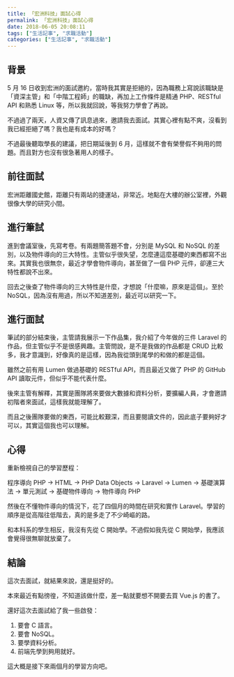 ```yaml
---
title: 「宏洲科技」面試心得
permalink: 「宏洲科技」面試心得
date: 2018-06-05 20:08:11
tags: ["生活記事", "求職活動"]
categories: ["生活記事", "求職活動"]
---
```


## 背景

5 月 16 日收到宏洲的面試邀約，當時我其實是拒絕的，因為職務上寫說該職缺是「資深主管」和「中階工程師」的職缺，再加上工作條件是精通 PHP、RESTful API 和熟悉 Linux 等，所以我就回說，等我努力學會了再說。

不過過了兩天，人資又傳了訊息過來，邀請我去面試。其實心裡有點不爽，沒看到我已經拒絕了嗎？我也是有成本的好嗎？

不過最後聽取學長的建議，把日期延後到 6 月，這樣就不會有榮譽假不夠用的問題。而且對方也沒有很急著用人的樣子。

## 前往面試

宏洲距離國史館，距離只有兩站的捷運站，非常近。地點在大樓的辦公室裡，外觀很像大學的研究小間。

## 進行筆試

進到會議室後，先寫考卷。有兩題簡答題不會，分別是 MySQL 和 NoSQL 的差別，以及物件導向的三大特性。主管似乎很失望，怎麼連這麼基礎的東西都寫不出來。其實我也很無奈，最近才學會物件導向，甚至做了一個 PHP 元件，卻連三大特性都說不出來。

回去之後查了物件導向的三大特性是什麼，才想說「什麼嘛，原來是這個」。至於 NoSQL，因為沒有用過，所以不知道差別，最近可以研究一下。

## 進行面試

筆試的部分結束後，主管請我展示一下作品集，我介紹了今年做的三件 Laravel 的作品，但主管似乎不是很感興趣。主管問說，是不是我做的作品都是 CRUD 比較多，我才意識到，好像真的是這樣，因為我從頭到尾學的和做的都是這個。

雖然之前有用 Lumen 做過基礎的 RESTful API，而且最近又做了 PHP 的 GitHub API 讀取元件，但似乎不能代表什麼。

後來主管有解釋，其實是團隊將來要做大數據和資料分析，要擴編人員，才會邀請初階者來面試，這樣我就能理解了。

而且之後團隊要做的東西，可能比較艱深，而且要閱讀文件的，因此底子要夠好才可以，其實這個我也可以理解。

## 心得

重新檢視自己的學習歷程：

程序導向 PHP → HTML → PHP Data Objects → Laravel → Lumen →
基礎演算法 → 單元測試 → 基礎物件導向 → 物件導向 PHP

然後在不懂物件導向的情況下，花了四個月的時間在研究和實作 Laravel。學習的順序是從高階往低階去，真的是多走了不少崎嶇的路。

和本科系的學生相反，我沒有先從 C 開始學。不過假如我先從 C 開始學，我應該會覺得很無聊就放棄了。

## 結論

這次去面試，就結果來說，還是挺好的。

本來最近有點徬徨，不知道該做什麼，差一點就要想不開要去買 Vue.js 的書了。

還好這次去面試給了我一些啟發：

1. 要會 C 語言。
2. 要會 NoSQL。
3. 要學資料分析。
4. 前端先學到夠用就好。

這大概是接下來兩個月的學習方向吧。
